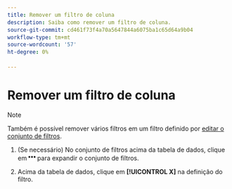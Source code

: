 ```yaml
---
title: Remover um filtro de coluna
description: Saiba como remover um filtro de coluna.
source-git-commit: cd461f73f4a70a5647844a6075ba1c65d64a9b04
workflow-type: tm+mt
source-wordcount: '57'
ht-degree: 0%

---
```


# Remover um filtro de coluna

>[!NOTE]
>
>Também é possível remover vários filtros em um filtro definido por [editar o conjunto de filtros](/help/search-social-commerce/common-tasks/data-views/ad-hoc-settings/column-filter-edit.md).

1. (Se necessário) No conjunto de filtros acima da tabela de dados, clique em ![Mais](/help/search-social-commerce/assets/more-filters.png "Mais") para expandir o conjunto de filtros.

1. Acima da tabela de dados, clique em **[!UICONTROL X]** na definição do filtro.

